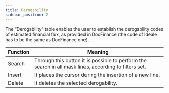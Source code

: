 ```yaml
---
title: Derogability
sidebar_position: 2
---
```


The “Derogability” table enables the user to establish the derogability codes of estimated financial flux, as provided in DocFinance (the code of Ideale has to be the same as DocFinance one).



| Function | Meaning |
| --- | --- |
| Search | Through this button it is possible to perform the search in all mask lines, according to filters set. |
| Insert | It places the cursor during the insertion of a new line. |
| Delete | It deletes the selected derogability. |







